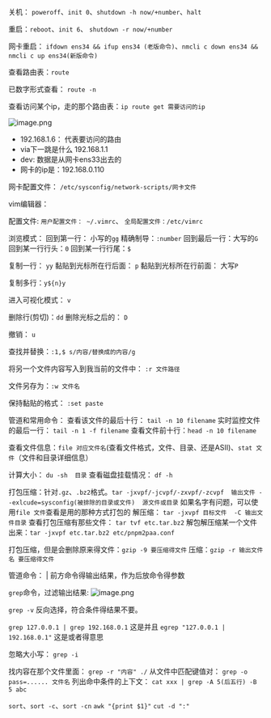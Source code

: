 
关机： `poweroff`、`init 0`、`shutdown -h now/+number`、`halt`

重启：`reboot`、`init 6`、 `shutdown -r now/+number`

网卡重启： `ifdown ens34 && ifup ens34 (老版命令)`、`nmcli c down ens34 && nmcli c up ens34(新版命令)` 

查看路由表：`route`

已数字形式查看： `route -n`

查看访问某个ip，走的那个路由表：`ip route get 需要访问的ip`

![image.png](https://picgo-1300696809.cos.ap-beijing.myqcloud.com/202509081339851.png)

- 192.168.1.6： 代表要访问的路由
- via下一跳是什么 192.168.1.1
- dev: 数据是从网卡ens33出去的
- 网卡的ip是：192.168.0.110

网卡配置文件： `/etc/sysconfig/network-scripts/网卡文件`


vim编辑器：

配置文件: `用户配置文件： ~/.vimrc`、 `全局配置文件：/etc/vimrc`

浏览模式：
回到第一行： 小写的`gg`
精确制导：`:number`
回到最后一行：大写的`G`
回到某一行行头：`0`
回到某一行行尾：`$`

复制一行： `yy`
黏贴到光标所在行后面： `p`
黏贴到光标所在行前面： 大写`P`

复制多行：`y${n}y`

进入可视化模式： `v`

删除行(剪切)：`dd`
删除光标之后的： `D`

撤销： `u`

查找并替换：`:1,$ s/内容/替换成的内容/g`

将另一个文件内容写入到我当前的文件中： `:r 文件路径`

文件另存为：`:w 文件名`

保持黏贴的格式： `:set paste`



管道和常用命令：
查看该文件的最后十行： `tail -n 10 filename`
实时监控文件的最后一行： `tail -n 1 -f filename`
查看文件前十行：`head -n 10 filename`

查看文件信息：`file 对应文件名`(查看文件格式，文件、目录、还是ASII)、`stat 文件`（文件和目录详细信息）

计算大小： `du -sh  目录`
查看磁盘挂载情况： `df -h`

打包压缩：针对`.gz`、`.bz2`格式。`tar -jxvpf/-jcvpf/-zxvpf/-zcvpf  输出文件 --exlcude=sysconfig(被排除的目录或文件)  源文件或目录`
如果名字有问题，可以使用`file 文件`查看是用的那种方式打包的
解压缩： `tar -jxvpf 目标文件  -C 输出文件目录`
查看打包压缩有那些文件： `tar tvf etc.tar.bz2`
解包解压缩某一个文件出来：`tar -jxvpf etc.tar.bz2 etc/pnpm2paa.conf`

打包压缩，但是会删除原来得文件：`gzip -9 要压缩得文件`
压缩：`gzip -r 输出文件名 要压缩得文件`


管道命令： |
前方命令得输出结果，作为后放命令得参数

`grep`命令，过滤输出结果:
![image.png](https://picgo-1300696809.cos.ap-beijing.myqcloud.com/202509101443925.png)


`grep -v` 反向选择，符合条件得结果不要。

`grep 127.0.0.1 | grep 192.168.0.1`  这是并且
`egrep "127.0.0.1 | 192.168.0.1"` 这是或者得意思

忽略大小写： `grep -i`

找内容在那个文件里面： `grep -r "内容" ./`
从文件中匹配键值对： `grep -o pass=...... 文件名`
列出命中条件的上下文： `cat xxx | grep -A 5(后五行) -B 5 abc`


`sort`、`sort -c`、`sort -cn`
`awk "{print $1}"`
`cut -d ":"`

